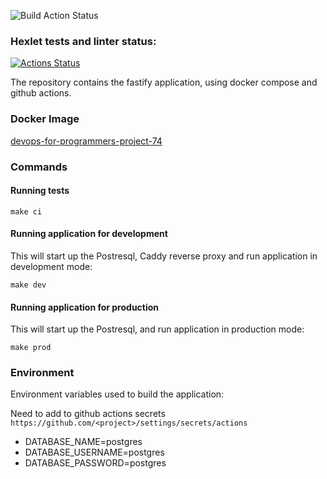 ![Build Action Status](https://github.com/Korandashev/devops-for-programmers-project-74/actions/workflows/push.yml/badge.svg)

### Hexlet tests and linter status:
[![Actions Status](https://github.com/Korandashev/devops-for-programmers-project-74/workflows/hexlet-check/badge.svg)](https://github.com/Korandashev/devops-for-programmers-project-74/actions)

The repository contains the fastify application, using docker compose and github actions.

### Docker Image
[devops-for-programmers-project-74](https://hub.docker.com/r/korandashev/devops-for-programmers-project-74)

### Commands

#### Running tests

```make ci```

#### Running application for development

This will start up the Postresql, Caddy reverse proxy and run application in development mode:

```make dev```

#### Running application for production

This will start up the Postresql, and run application in production mode:

```make prod```

### Environment

Environment variables used to build the application:

Need to add to github actions secrets `https://github.com/<project>/settings/secrets/actions`

- DATABASE_NAME=postgres
- DATABASE_USERNAME=postgres
- DATABASE_PASSWORD=postgres